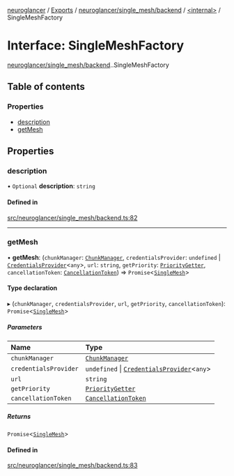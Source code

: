 [neuroglancer](../README.md) / [Exports](../modules.md) / [neuroglancer/single\_mesh/backend](../modules/neuroglancer_single_mesh_backend.md) / [<internal\>](../modules/neuroglancer_single_mesh_backend._internal_.md) / SingleMeshFactory

# Interface: SingleMeshFactory

[neuroglancer/single_mesh/backend](../modules/neuroglancer_single_mesh_backend.md).[<internal>](../modules/neuroglancer_single_mesh_backend._internal_.md).SingleMeshFactory

## Table of contents

### Properties

- [description](neuroglancer_single_mesh_backend._internal_.SingleMeshFactory.md#description)
- [getMesh](neuroglancer_single_mesh_backend._internal_.SingleMeshFactory.md#getmesh)

## Properties

### description

• `Optional` **description**: `string`

#### Defined in

[src/neuroglancer/single_mesh/backend.ts:82](https://github.com/ActiveBrainAtlas2/neuroglancer/blob/91617476/src/neuroglancer/single_mesh/backend.ts#L82)

___

### getMesh

• **getMesh**: (`chunkManager`: [`ChunkManager`](../classes/neuroglancer_chunk_manager_backend.ChunkManager.md), `credentialsProvider`: `undefined` \| [`CredentialsProvider`](../classes/neuroglancer_credentials_provider.CredentialsProvider.md)<`any`\>, `url`: `string`, `getPriority`: [`PriorityGetter`](../modules/neuroglancer_chunk_manager_generic_file_source.md#prioritygetter), `cancellationToken`: [`CancellationToken`](neuroglancer_util_cancellation.CancellationToken.md)) => `Promise`<[`SingleMesh`](neuroglancer_single_mesh_backend.SingleMesh.md)\>

#### Type declaration

▸ (`chunkManager`, `credentialsProvider`, `url`, `getPriority`, `cancellationToken`): `Promise`<[`SingleMesh`](neuroglancer_single_mesh_backend.SingleMesh.md)\>

##### Parameters

| Name | Type |
| :------ | :------ |
| `chunkManager` | [`ChunkManager`](../classes/neuroglancer_chunk_manager_backend.ChunkManager.md) |
| `credentialsProvider` | `undefined` \| [`CredentialsProvider`](../classes/neuroglancer_credentials_provider.CredentialsProvider.md)<`any`\> |
| `url` | `string` |
| `getPriority` | [`PriorityGetter`](../modules/neuroglancer_chunk_manager_generic_file_source.md#prioritygetter) |
| `cancellationToken` | [`CancellationToken`](neuroglancer_util_cancellation.CancellationToken.md) |

##### Returns

`Promise`<[`SingleMesh`](neuroglancer_single_mesh_backend.SingleMesh.md)\>

#### Defined in

[src/neuroglancer/single_mesh/backend.ts:83](https://github.com/ActiveBrainAtlas2/neuroglancer/blob/91617476/src/neuroglancer/single_mesh/backend.ts#L83)

